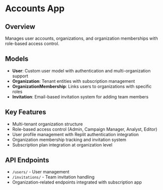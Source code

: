 # Accounts App

## Overview
Manages user accounts, organizations, and organization memberships with role-based access control.

## Models
- **User**: Custom user model with authentication and multi-organization support
- **Organization**: Tenant entities with subscription management
- **OrganizationMembership**: Links users to organizations with specific roles
- **Invitation**: Email-based invitation system for adding team members

## Key Features
- Multi-tenant organization structure
- Role-based access control (Admin, Campaign Manager, Analyst, Editor)
- User profile management with Replit authentication integration
- Organization membership tracking and invitation system
- Subscription plan integration at organization level

## API Endpoints
- `/users/` - User management
- `/invitations/` - Team invitation handling
- Organization-related endpoints integrated with subscription app
